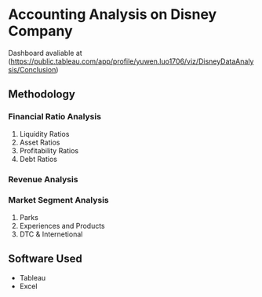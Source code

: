 # Accounting Analysis on Disney Company
Dashboard avaliable at (https://public.tableau.com/app/profile/yuwen.luo1706/viz/DisneyDataAnalysis/Conclusion)
## Methodology
### Financial Ratio Analysis
1. Liquidity Ratios
2. Asset Ratios
3. Profitability Ratios
4. Debt Ratios
### Revenue Analysis
### Market Segment Analysis
1. Parks
2. Experiences and Products
3. DTC & Internetional
## Software Used
- Tableau
- Excel

